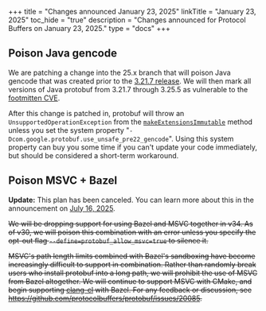 +++
title = "Changes announced January 23, 2025"
linkTitle = "January 23, 2025"
toc_hide = "true"
description = "Changes announced for Protocol Buffers on January 23, 2025."
type = "docs"
+++

## Poison Java gencode

We are patching a change into the 25.x branch that will poison Java gencode that
was created prior to the
[3.21.7 release](https://github.com/protocolbuffers/protobuf/releases/tag/v21.7).
We will then mark all versions of Java protobuf from 3.21.7 through 3.25.5 as
vulnerable to the
[footmitten CVE](https://github.com/protocolbuffers/protobuf/security/advisories/GHSA-h4h5-3hr4-j3g2).

After this change is patched in, protobuf will throw an
`UnsupportedOperationException` from the
[`makeExtensionsImmutable`](https://protobuf.dev/reference/java/api-docs/com/google/protobuf/GeneratedMessage.html#makeExtensionsImmutable\(\))
method unless you set the system property
"`-Dcom.google.protobuf.use_unsafe_pre22_gencode`". Using this system property
can buy you some time if you can't update your code immediately, but should be
considered a short-term workaround.

## Poison MSVC + Bazel

**Update:** This plan has been canceled. You can learn more about this in the
announcement on [July 16, 2025](/news/2025-07-16).

~~We will be dropping support for using Bazel and MSVC together in v34. As of
v30, we will poison this combination with an error unless you specify the
opt-out flag `--define=protobuf_allow_msvc=true` to silence it.~~

~~MSVC's path length limits combined with Bazel's sandboxing have become
increasingly difficult to support in combination. Rather than randomly break
users who install protobuf into a long path, we will prohibit the use of MSVC
from Bazel altogether. We will continue to support MSVC with CMake, and begin
supporting [clang-cl](https://clang.llvm.org/docs/UsersManual.html#clang-cl)
with Bazel. For any feedback or discussion, see
https://github.com/protocolbuffers/protobuf/issues/20085.~~
